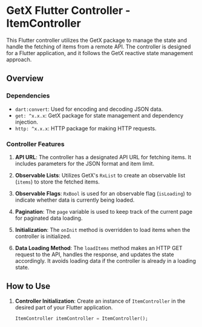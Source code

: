 # GetX Flutter Controller - ItemController

This Flutter controller utilizes the GetX package to manage the state and handle the fetching of items from a remote API. The controller is designed for a Flutter application, and it follows the GetX reactive state management approach.

## Overview

### Dependencies
- `dart:convert`: Used for encoding and decoding JSON data.
- `get: ^x.x.x`: GetX package for state management and dependency injection.
- `http: ^x.x.x`: HTTP package for making HTTP requests.

### Controller Features
1. **API URL**: The controller has a designated API URL for fetching items. It includes parameters for the JSON format and item limit.

2. **Observable Lists**: Utilizes GetX's `RxList` to create an observable list (`items`) to store the fetched items.

3. **Observable Flags**: `RxBool` is used for an observable flag (`isLoading`) to indicate whether data is currently being loaded.

4. **Pagination**: The `page` variable is used to keep track of the current page for paginated data loading.

5. **Initialization**: The `onInit` method is overridden to load items when the controller is initialized.

6. **Data Loading Method**: The `loadItems` method makes an HTTP GET request to the API, handles the response, and updates the state accordingly. It avoids loading data if the controller is already in a loading state.

## How to Use

1. **Controller Initialization**: Create an instance of `ItemController` in the desired part of your Flutter application.

   ```dart
   ItemController itemController = ItemController();

